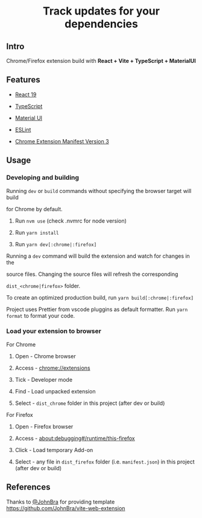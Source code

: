 <div  align="center">

<h1>Track updates for your dependencies</h1>

</div>

## Intro

Chrome/Firefox extension build with <b>React + Vite + TypeScript + MaterialUI</b>

## Features

- [React 19](https://reactjs.org/)

- [TypeScript](https://www.typescriptlang.org/)

- [Material UI](https://mui.com/material-ui/)

- [ESLint](https://eslint.org/)

- [Chrome Extension Manifest Version 3](https://developer.chrome.com/docs/extensions/mv3/intro/)

## Usage

### Developing and building

Running `dev` or `build` commands without specifying the browser target will build

for Chrome by default.

1. Run `nvm use` (check .nvmrc for node version)

2. Run `yarn install`

3. Run `yarn dev[:chrome|:firefox]`

Running a `dev` command will build the extension and watch for changes in the

source files. Changing the source files will refresh the corresponding

`dist_<chrome|firefox>` folder.

To create an optimized production build, run `yarn build[:chrome|:firefox]`

Project uses Prettier from vscode pluggins as default formatter. Run `yarn format` to format your code.

### Load your extension to browser

For Chrome

1. Open - Chrome browser

2. Access - [chrome://extensions](chrome://extensions)

3. Tick - Developer mode

4. Find - Load unpacked extension

5. Select - `dist_chrome` folder in this project (after dev or build)

For Firefox

1. Open - Firefox browser

2. Access - [about:debugging#/runtime/this-firefox](about:debugging#/runtime/this-firefox)

3. Click - Load temporary Add-on

4. Select - any file in `dist_firefox` folder (i.e. `manifest.json`) in this project (after dev or build)

## References

Thanks to [@JohnBra](https://github.com/JohnBra) for providing template https://github.com/JohnBra/vite-web-extension
